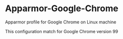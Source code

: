 # Apparmor-Google-Chrome
Apparmor profile for Google Chrome on Linux machine

This configuration match for Google Chrome version 99
